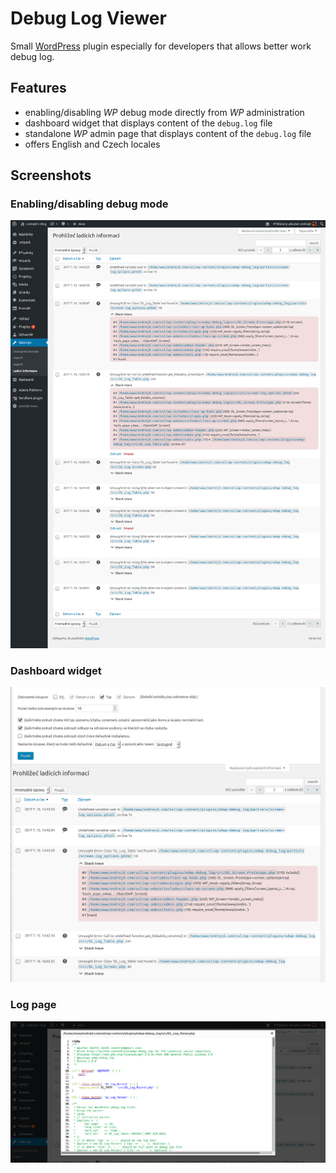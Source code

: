 # Debug Log Viewer

Small [WordPress][1] plugin especially for developers that allows better work debug log.

## Features

* enabling/disabling _WP_ debug mode directly from _WP_ administration
* dashboard widget that displays content of the `debug.log` file
* standalone _WP_ admin page that displays content of the `debug.log` file
* offers English and Czech locales

## Screenshots

### Enabling/disabling debug mode

![Enabling/disabling debug mode](screenshot-01.png "Enabling/disabling debug mode")

### Dashboard widget

![Dashboard widget](screenshot-02.png "Dashboard widget")

### Log page

![Log page](screenshot-03.png "Log page")

[1]: https://wordpress.org/plugins
